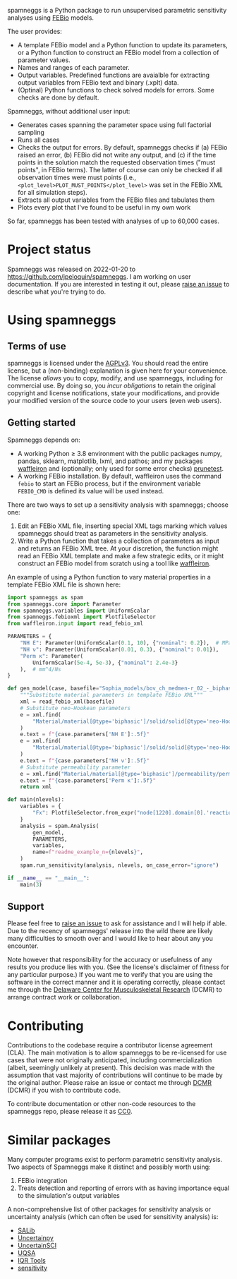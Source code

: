 spamneggs is a Python package to run unsupervised parametric sensitivity analyses using [FEBio](https://github.com/febiosoftware/FEBio) models.

The user provides:
- A template FEBio model and a Python function to update its parameters, or a Python function to construct an FEBio model from a collection of parameter values.
- Names and ranges of each parameter.
- Output variables.  Predefined functions are avaialble for extracting output variables from FEBio text and binary (.xplt) data.
- (Optinal) Python functions to check solved models for errors.  Some checks are done by default.

Spamneggs, without additional user input:
- Generates cases spanning the parameter space using full factorial sampling
- Runs all cases
- Checks the output for errors.  By default, spamneggs checks if (a) FEBio raised an error, (b) FEBio did not write any output, and (c) if the time points in the solution match the requested observation times ("must points", in FEBio terms).  The latter of course can only be checked if all observation times were must points (i.e., `<plot_level>PLOT_MUST_POINTS</plot_level>` was set in the FEBio XML for all simulation steps).
- Extracts all output variables from the FEBio files and tabulates them
- Plots every plot that I've found to be useful in my own work

So far, spamneggs has been tested with analyses of up to 60,000 cases.

# Project status

Spamneggs was released on 2022-01-20 to https://github.com/jpeloquin/spamneggs.  I am working on user documentation.  If you are interested in testing it out, please [raise an issue](https://github.com/jpeloquin/spamneggs/issues) to describe what you're trying to do.

# Using spamneggs

## Terms of use

spamneggs is licensed under the [AGPLv3](LICENSE).  You should read the entire license, but a (non-binding) explanation is given here for your convenience.  The license *allows* you to copy, modify, and use spamneggs, including for commercial use.  By doing so, you *incur obligations* to retain the original copyright and license notifications, state your modifications, and provide your modified version of the source code to your users (even web users).

## Getting started

Spamneggs depends on:
- A working Python ≥ 3.8 environment with the public packages numpy, pandas, sklearn, matplotlib, lxml, and pathos; and my packages [waffleiron](https://github.com/jpeloquin/waffleiron) and (optionally; only used for some error checks) [prunetest](https://github.com/jpeloquin/prunetest).
- A working FEBio installation.  By default, waffleiron uses the command `febio` to start an FEBio process, but if the environment variable `FEBIO_CMD` is defined its value will be used instead.

There are two ways to set up a sensitivity analysis with spamneggs; choose one:

1. Edit an FEBio XML file, inserting special XML tags marking which values spamneggs should treat as parameters in the sensitivity analysis.
2. Write a Python function that takes a collection of parameters as input and returns an FEBio XML tree.  At your discretion, the function might read an FEBio XML template and make a few strategic edits, or it might construct an FEBio model from scratch using a tool like [waffleiron](https://github.com/jpeloquin/waffleiron).

An example of using a Python function to vary material properties in a template FEBio XML file is shown here:

```python
import spamneggs as spam
from spamneggs.core import Parameter
from spamneggs.variables import UniformScalar
from spamneggs.febioxml import PlotfileSelector
from waffleiron.input import read_febio_xml

PARAMETERS = {
    "NH E": Parameter(UniformScalar(0.1, 10), {"nominal": 0.2}),  # MPa
    "NH ν": Parameter(UniformScalar(0.01, 0.3), {"nominal": 0.01}),
    "Perm κ": Parameter(
        UniformScalar(5e-4, 5e-3), {"nominal": 2.4e-3}
    ),  # mm^4/Ns
}

def gen_model(case, basefile="Sophia_models/bov_ch_medmen-r_02_-_biphasicSR.feb"):
    """Substitute material parameters in template FEBio XML"""
    xml = read_febio_xml(basefile)
    # Substitute neo-Hookean parameters
    e = xml.find(
        "Material/material[@type='biphasic']/solid/solid[@type='neo-Hookean']/E"
    )
    e.text = f"{case.parameters['NH E']:.5f}"
    e = xml.find(
        "Material/material[@type='biphasic']/solid/solid[@type='neo-Hookean']/v"
    )
    e.text = f"{case.parameters['NH ν']:.5f}"
    # Substitute permeability parameter
    e = xml.find("Material/material[@type='biphasic']/permeability/perm")
    e.text = f"{case.parameters['Perm κ']:.5f}"
    return xml

def main(nlevels):
    variables = {
        "Fx": PlotfileSelector.from_expr("node[1220].domain[0].'reaction forces'[1]"),
    }
    analysis = spam.Analysis(
        gen_model,
        PARAMETERS,
        variables,
        name=f"readme_example_n={nlevels}",
    )
    spam.run_sensitivity(analysis, nlevels, on_case_error="ignore")

if __name__ == "__main__":
    main(3)
```

## Support

Please feel free to [raise an issue](https://github.com/jpeloquin/spamneggs/issues) to ask for assistance and I will help if able.  Due to the recency of spamneggs' release into the wild there are likely many difficulties to smooth over and I would like to hear about any you encounter.

Note however that responsibility for the accuracy or usefulness of any results you produce lies with you.  (See the license's disclaimer of fitness for any particular purpose.)
If you want me to verify that you are using the software in the correct manner and it is operating correctly, please contact me through the [Delaware Center for Musculoskeletal Research](https://sites.udel.edu/engr-dcmr/) (DCMR) to arrange contract work or collaboration.

# Contributing

Contributions to the codebase require a contributor license agreement (CLA).
The main motivation is to allow spamneggs to be re-licensed for use cases that were not originally anticipated, including commercialization (albeit, seemingly unlikely at present).
This decision was made with the assumption that vast majority of contributions will continue to be made by the original author.
Please raise an issue or contact me through [DCMR](https://sites.udel.edu/engr-dcmr/) (DCMR) if you wish to contribute code.

To contribute documentation or other non-code resources to the spamneggs repo, please release it as [CC0](https://creativecommons.org/publicdomain/zero/1.0/).

# Similar packages

Many computer programs exist to perform parametric sensitivity analysis.  Two aspects of Spamneggs make it distinct and possibly worth using:
1. FEBio integration
2. Treats detection and reporting of errors with as having importance equal to the simulation's output variables

A non-comprehensive list of other packages for sensitivity analysis or uncertainty analysis (which can often be used for sensitivity analysis) is:
- [SALib](https://github.com/SALib/SALib)
- [Uncertainpy](https://github.com/simetenn/uncertainpy)
- [UncertainSCI](https://github.com/SCIInstitute/UncertainSCI)
- [UQSA](https://icme.hpc.msstate.edu/mediawiki/index.php/Uncertainty_Quantification_and_Sensitivity_Analysis_Tool.html)
- [IQR Tools](https://www.intiquan.com/iqr-tools/)
- [sensitivity](https://www.rdocumentation.org/packages/caret/versions/3.45/topics/sensitivity)
